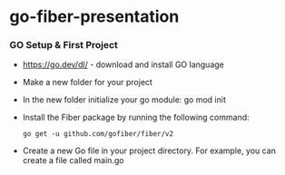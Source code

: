 # go-fiber-presentation

### GO Setup & First Project

* https://go.dev/dl/ - download and install GO language

* Make a new folder for your project

* In the new folder initialize your go module: go mod init <module-name>

* Install the Fiber package by running the following command:

    `go get -u github.com/gofiber/fiber/v2`

* Create a new Go file in your project directory. For example, you can create a file called main.go